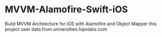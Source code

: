 # MVVM-Alamofire-Swift-iOS

Build MVVM Architecture for iOS with Alamofire and Object Mapper
this project user data from universities.hipolabs.com
